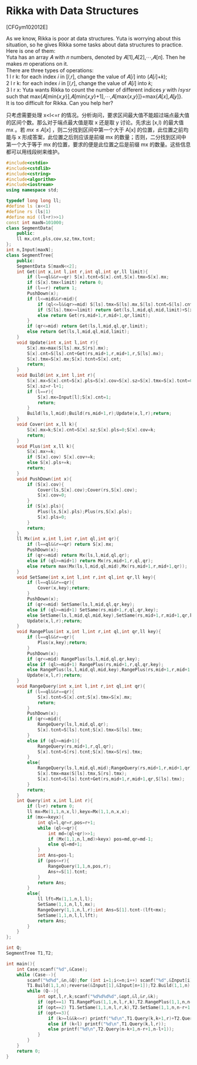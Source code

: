 # Rikka with Data Structures
[CFGym102012E]

As we know, Rikka is poor at data structures. Yuta is worrying about this situation, so he gives Rikka some tasks about data structures to practice. Here is one of them:  
Yuta has an array 𝐴 with 𝑛 numbers, denoted by 𝐴[1],𝐴[2],⋯,𝐴[𝑛]. Then he makes 𝑚 operations on it.  
There are three types of operations:  
1 l r k: for each index 𝑖 in [𝑙,𝑟], change the value of 𝐴[𝑖] into (𝐴[𝑖]+𝑘);  
2 l r k: for each index 𝑖 in [𝑙,𝑟], change the value of 𝐴[𝑖] into 𝑘;  
3 l r x: Yuta wants Rikka to count the number of different indices 𝑦 with 𝑙≤𝑦≤𝑟 such that max{𝐴[min{𝑥,𝑦}],𝐴[min{𝑥,𝑦}+1],⋯,𝐴[max{𝑥,𝑦}]}=max{𝐴[𝑥],𝐴[𝑦]}.  
It is too difficult for Rikka. Can you help her?

只考虑需要处理 x<l<=r 的情况。分析询问，要求区间最大值不能超过端点最大值的区间个数。那么对于端点最大值是取 x 还是取 y 讨论。先求出 [x,l) 的最大值 mx 。若 $mx \le A[x]$ ，则二分找到区间中第一个大于 A[x] 的位置，此位置之前均能与 x 形成答案，此位置之后则应该是前缀 mx 的数量；否则，二分找到区间中第一个大于等于 mx 的位置，要求的便是此位置之后是前缀 mx 的数量。这些信息都可以用线段树来维护。

```cpp
#include<cstdio>
#include<cstdlib>
#include<cstring>
#include<algorithm>
#include<iostream>
using namespace std;

typedef long long ll;
#define ls (x<<1)
#define rs (ls|1)
#define mid ((l+r)>>1)
const int maxN=101000;
class SegmentData{
    public:
    ll mx,cnt,pls,cov,sz,tmx,tcnt;
};
int n,Input[maxN];
class SegmentTree{
    public:
    SegmentData S[maxN<<2];
    int Get(int x,int l,int r,int ql,int qr,ll limit){
        if (l==ql&&r==qr) S[x].tcnt=S[x].cnt,S[x].tmx=S[x].mx;
        if (S[x].tmx<limit) return 0;
        if (l==r) return 1;
        PushDown(x);
        if (l<=mid&&r>mid){
            if (ql<=l&&qr>=mid) S[ls].tmx=S[ls].mx,S[ls].tcnt=S[ls].cnt;
            if (S[ls].tmx>=limit) return Get(ls,l,mid,ql,mid,limit)+S[x].tcnt-S[ls].tcnt;
            else return Get(rs,mid+1,r,mid+1,qr,limit);
        }
        if (qr<=mid) return Get(ls,l,mid,ql,qr,limit);
        else return Get(ls,l,mid,ql,mid,limit);
    }
    void Update(int x,int l,int r){
        S[x].mx=max(S[ls].mx,S[rs].mx);
        S[x].cnt=S[ls].cnt+Get(rs,mid+1,r,mid+1,r,S[ls].mx);
        S[x].tmx=S[x].mx;S[x].tcnt=S[x].cnt;
        return;
    }
    void Build(int x,int l,int r){
        S[x].mx=S[x].cnt=S[x].pls=S[x].cov=S[x].sz=S[x].tmx=S[x].tcnt=0;
        S[x].sz=r-l+1;
        if (l==r){
            S[x].mx=Input[l];S[x].cnt=1;
            return;
        }
        Build(ls,l,mid);Build(rs,mid+1,r);Update(x,l,r);return;
    }
    void Cover(int x,ll k){
        S[x].mx=k;S[x].cnt=S[x].sz;S[x].pls=0;S[x].cov=k;
        return;
    }
    void Plus(int x,ll k){
        S[x].mx+=k;
        if (S[x].cov) S[x].cov+=k;
        else S[x].pls+=k;
        return;
    }
    void PushDown(int x){
        if (S[x].cov){
            Cover(ls,S[x].cov);Cover(rs,S[x].cov);
            S[x].cov=0;
        }
        if (S[x].pls){
            Plus(ls,S[x].pls);Plus(rs,S[x].pls);
            S[x].pls=0;
        }
        return;
    }
    ll Mx(int x,int l,int r,int ql,int qr){
        if (l==ql&&r==qr) return S[x].mx;
        PushDown(x);
        if (qr<=mid) return Mx(ls,l,mid,ql,qr);
        else if (ql>=mid+1) return Mx(rs,mid+1,r,ql,qr);
        else return max(Mx(ls,l,mid,ql,mid),Mx(rs,mid+1,r,mid+1,qr));
    }
    void SetSame(int x,int l,int r,int ql,int qr,ll key){
        if (l==ql&&r==qr){
            Cover(x,key);return;
        }
        PushDown(x);
        if (qr<=mid) SetSame(ls,l,mid,ql,qr,key);
        else if (ql>=mid+1) SetSame(rs,mid+1,r,ql,qr,key);
        else SetSame(ls,l,mid,ql,mid,key),SetSame(rs,mid+1,r,mid+1,qr,key);
        Update(x,l,r);return;
    }
    void RangePlus(int x,int l,int r,int ql,int qr,ll key){
        if (l==ql&&r==qr){
            Plus(x,key);return;
        }
        PushDown(x);
        if (qr<=mid) RangePlus(ls,l,mid,ql,qr,key);
        else if (ql>=mid+1) RangePlus(rs,mid+1,r,ql,qr,key);
        else RangePlus(ls,l,mid,ql,mid,key),RangePlus(rs,mid+1,r,mid+1,qr,key);
        Update(x,l,r);return;
    }
    void RangeQuery(int x,int l,int r,int ql,int qr){
        if (l==ql&&r==qr){
            S[x].tcnt=S[x].cnt;S[x].tmx=S[x].mx;
            return;
        }
        PushDown(x);
        if (qr<=mid){
            RangeQuery(ls,l,mid,ql,qr);
            S[x].tcnt=S[ls].tcnt;S[x].tmx=S[ls].tmx;
        }
        else if (ql>=mid+1){
            RangeQuery(rs,mid+1,r,ql,qr);
            S[x].tcnt=S[rs].tcnt;S[x].tmx=S[rs].tmx;
        }
        else{
            RangeQuery(ls,l,mid,ql,mid);RangeQuery(rs,mid+1,r,mid+1,qr);
            S[x].tmx=max(S[ls].tmx,S[rs].tmx);
            S[x].tcnt=S[ls].tcnt+Get(rs,mid+1,r,mid+1,qr,S[ls].tmx);
        }
        return;
    }
    int Query(int x,int l,int r){
        if (l>r) return 0;
        ll mx=Mx(1,1,n,x,l),keyx=Mx(1,1,n,x,x);
        if (mx==keyx){
            int ql=l,qr=r,pos=r+1;
            while (ql<=qr){
                int md=(ql+qr)>>1;
                if (Mx(1,1,n,l,md)>keyx) pos=md,qr=md-1;
                else ql=md+1;
            }
            int Ans=pos-l;
            if (pos<=r){
                RangeQuery(1,1,n,pos,r);
                Ans+=S[1].tcnt;
            }
            return Ans;
        }
        else{
            ll lft=Mx(1,1,n,l,l);
            SetSame(1,1,n,l,l,mx);
            RangeQuery(1,1,n,l,r);int Ans=S[1].tcnt-(lft<mx);
            SetSame(1,1,n,l,l,lft);
            return Ans;
        }
    }
};

int Q;
SegmentTree T1,T2;

int main(){
    int Case;scanf("%d",&Case);
    while (Case--){
        scanf("%d%d",&n,&Q);for (int i=1;i<=n;i++) scanf("%d",&Input[i]);
        T1.Build(1,1,n);reverse(&Input[1],&Input[n+1]);T2.Build(1,1,n);
        while (Q--){
            int opt,l,r,k;scanf("%d%d%d%d",&opt,&l,&r,&k);
            if (opt==1) T1.RangePlus(1,1,n,l,r,k),T2.RangePlus(1,1,n,n-r+1,n-l+1,k);
            if (opt==2) T1.SetSame(1,1,n,l,r,k),T2.SetSame(1,1,n,n-r+1,n-l+1,k);
            if (opt==3){
                if (k>=l&&k<=r) printf("%d\n",T1.Query(k,k+1,r)+T2.Query(n-k+1,n-(k-1)+1,n-l+1)+1);
                else if (k<l) printf("%d\n",T1.Query(k,l,r));
                else printf("%d\n",T2.Query(n-k+1,n-r+1,n-l+1));
            }
        }
    }
    return 0;
}
```